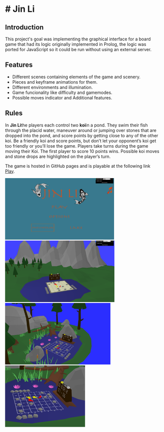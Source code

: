 # # Jin Li
## Introduction
This project's goal was implementing the graphical interface for a board game that had its logic originally implemented in Prolog, the logic was ported for JavaScript so it could be run without using an external server. 

## Features
- Different scenes containing elements of the game and scenery.
- Pieces and keyframe animations for them.
- Different environments and illumination.
- Game funcionality like difficulty and gamemodes.
- Possible moves indicator and Additional features.

## Rules
In **Jin Li**the players each control two **koi**in a pond. They swim their fish through the placid water, maneuver around or jumping over stones that are dropped into the pond, and score points by getting close to any of the other koi. Be a friendly koi and score points, but don’t let your opponent’s koi get too friendly or you’ll lose the game. 
Players take turns during the game moving their Koi.  The first player to score 10 points wins. Possible koi moves and stone drops are highlighted on the player’s turn.

The game is hosted in GitHub pages and is playable at the following link [Play](https://murielpinho.github.io/JinLi/src).



 <img src="screenshots/1.png" height="200"> <img src="screenshots/3.png" height="200"> <img src="screenshots/4.png" height="200">  <img src="screenshots/2.png" height="200">
